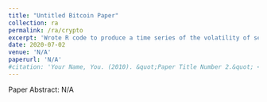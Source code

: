 ```yaml
---
title: "Untitled Bitcoin Paper"
collection: ra
permalink: /ra/crypto
excerpt: 'Wrote R code to produce a time series of the volatility of several mainstream cryptocurrencies. <br/><img src="/images/Figure1.pdf">'
date: 2020-07-02
venue: 'N/A'
paperurl: 'N/A'
#citation: 'Your Name, You. (2010). &quot;Paper Title Number 2.&quot; <i>Journal 1</i>. 1(2).'
---
```

Paper Abstract: N/A
